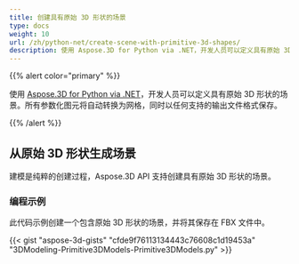 ```yaml
---
title: 创建具有原始 3D 形状的场景
type: docs
weight: 10
url: /zh/python-net/create-scene-with-primitive-3d-shapes/
description: 使用 Aspose.3D for Python via .NET，开发人员可以定义具有原始 3D 形状的场景。所有参数化图元将自动转换为网格，同时以任何支持的输出文件格式保存。
---
```

{{% alert color="primary" %}}

使用 [Aspose.3D for Python via .NET](https://products.aspose.com/3d/python-net/)，开发人员可以定义具有原始 3D 形状的场景。所有参数化图元将自动转换为网格，同时以任何支持的输出文件格式保存。

{{% /alert %}}
##  **从原始 3D 形状生成场景**
建模是纯粹的创建过程，Aspose.3D API 支持创建具有原始 3D 形状的场景。
###  **编程示例**
此代码示例创建一个包含原始 3D 形状的场景，并将其保存在 FBX 文件中。

{{< gist "aspose-3d-gists" "cfde9f76113134443c76608c1d19453a" "3DModeling-Primitive3DModels-Primitive3DModels.py" >}}
